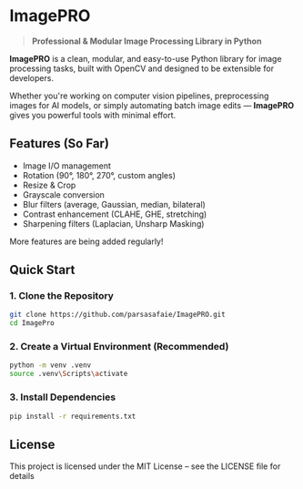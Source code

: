 # ImagePRO

> **Professional & Modular Image Processing Library in Python**

**ImagePRO** is a clean, modular, and easy-to-use Python library for image processing tasks, built with OpenCV and designed to be extensible for developers.

Whether you're working on computer vision pipelines, preprocessing images for AI models, or simply automating batch image edits — **ImagePRO** gives you powerful tools with minimal effort.

## Features (So Far)

- Image I/O management
- Rotation (90°, 180°, 270°, custom angles)
- Resize & Crop
- Grayscale conversion
- Blur filters (average, Gaussian, median, bilateral)
- Contrast enhancement (CLAHE, GHE, stretching)
- Sharpening filters (Laplacian, Unsharp Masking)

More features are being added regularly!

## Quick Start

### 1. Clone the Repository

```bash
git clone https://github.com/parsasafaie/ImagePRO.git
cd ImagePro
```

### 2. Create a Virtual Environment (Recommended)
```bash
python -m venv .venv
source .venv\Scripts\activate
```

### 3. Install Dependencies
```bash
pip install -r requirements.txt
```

## License 
This project is licensed under the MIT License  – see the LICENSE  file for details